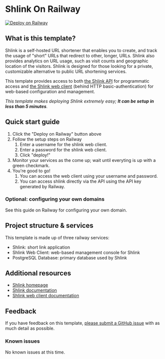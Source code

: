 # Shlink On Railway

[![Deploy on Railway](https://railway.app/button.svg)](https://railway.app/template/H19Oeo?referralCode=IFlm92)

## What is this template?

Shlink is a self-hosted URL shortener that enables you to create, and track the usage of  "short" URLs that redirect to other, longer, URLs.  Shlink also provides analytics on URL usage, such as visit counts and geographic location of the visitors. Shlink is designed for those looking for a private, customizable alternative to public URL shortening services.

This template provides access to both [the Shlink API](https://shlink.io/documentation/api-docs/) for programmatic access and [the Shlink web client](https://shlink.io/documentation/shlink-web-client/) (behind HTTP basic-authentication) for web-based configuration and management.

*This template makes deploying Shlink extremely easy; **It can be setup in less than 5 minutes**.*

## Quick start guide 

1. Click the "Deploy on Railway" button above 
2. Follow the setup steps on Railway 
   1. Enter a username for the shlink web client.
   2. Enter a password for the shlink web client.
   3. Click "deploy!"
3. Monitor your services as the come up; wait until everyting is up with a green checkmark.
4. You're good to go!
   1. You can access the web client using your username and password.
   2. You can access shlink directly via the API using the API key generated by Railway.

### Optional: configuring your own domains

See this guide on Railway for configuring your own domain. 

## Project structure & services

This template is made up of three railway services: 

- Shlink: short link application 
- Shlink Web Client: web-based management console for Shlink
- PostgreSQL Database: primary database used by Shlink

## Additional resources

- [Shlink homepage](https://shlink.io/)
- [Shlink documentation](https://shlink.io/documentation/)
- [Shlink web client documentation](https://shlink.io/documentation/shlink-web-client/)

## Feedback

If you have feedback on this template, [please submit a GitHub issue](https://github.com/mykalmachon/shlink-on-railway) with as much detail as possible. 

### Known issues

No known issues at this time.